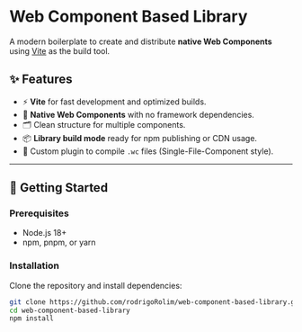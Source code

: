 # Web Component Based Library

A modern boilerplate to create and distribute **native Web Components** using [Vite](https://vitejs.dev/) as the build tool.

## ✨ Features

- ⚡️ **Vite** for fast development and optimized builds.
- 🧩 **Native Web Components** with no framework dependencies.
- 🗂️ Clean structure for multiple components.
- 📦 **Library build mode** ready for npm publishing or CDN usage.
- 🔌 Custom plugin to compile `.wc` files (Single-File-Component style).

---

## 🚀 Getting Started

### Prerequisites

- Node.js 18+
- npm, pnpm, or yarn

### Installation

Clone the repository and install dependencies:

```bash
git clone https://github.com/rodrigoRolim/web-component-based-library.git
cd web-component-based-library
npm install